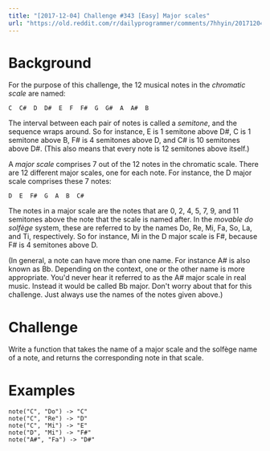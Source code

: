 ```yaml
---
title: "[2017-12-04] Challenge #343 [Easy] Major scales"
url: "https://old.reddit.com/r/dailyprogrammer/comments/7hhyin/20171204_challenge_343_easy_major_scales/"
---
```


# Background

For the purpose of this challenge, the 12 musical notes in the *chromatic scale* are named:

    C  C#  D  D#  E  F  F#  G  G#  A  A#  B

The interval between each pair of notes is called a *semitone*, and the sequence wraps around. So for instance, E is 1 semitone above D#, C is 1 semitone above B, F# is 4 semitones above D, and C# is 10 semitones above D#. (This also means that every note is 12 semitones above itself.)

A *major scale* comprises 7 out of the 12 notes in the chromatic scale. There are 12 different major scales, one for each note. For instance, the D major scale comprises these 7 notes:

    D  E  F#  G  A  B  C#

The notes in a major scale are the notes that are 0, 2, 4, 5, 7, 9, and 11 semitones above the note that the scale is named after. In the *movable do solfège* system, these are referred to by the names Do, Re, Mi, Fa, So, La, and Ti, respectively. So for instance, Mi in the D major scale is F#, because F# is 4 semitones above D.

(In general, a note can have more than one name. For instance A# is also known as Bb. Depending on the context, one or the other name is more appropriate. You'd never hear it referred to as the A# major scale in real music. Instead it would be called Bb major. Don't worry about that for this challenge. Just always use the names of the notes given above.)

# Challenge

Write a function that takes the name of a major scale and the solfège name of a note, and returns the corresponding note in that scale.

# Examples

    note("C", "Do") -> "C"
    note("C", "Re") -> "D"
    note("C", "Mi") -> "E"
    note("D", "Mi") -> "F#"
    note("A#", "Fa") -> "D#"